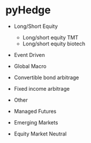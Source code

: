 # pyHedge
* Long/Short Equity
	* Long/short equity TMT
	* Long/short equity biotech

* Event Driven
* Global Macro
* Convertible bond arbitrage
* Fixed income arbitrage
* Other
* Managed Futures
* Emerging Markets
* Equity Market Neutral
